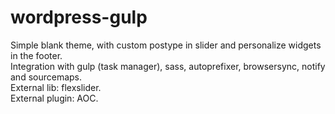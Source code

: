 # wordpress-gulp
Simple blank theme, with custom postype in slider and personalize widgets in the footer.
<br>Integration with gulp (task manager), sass, autoprefixer, browsersync, notify and sourcemaps.
<br>External lib: flexslider.
<br>External plugin: AOC.

